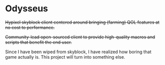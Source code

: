 # Odysseus
~~Hypixel skyblock client centered around bringing (farming) QOL features at no cost to performance.~~

~~Community-lead open-sourced client to provide high-quality macros and scripts that benefit the end user.~~

Since I have been wiped from skyblock, I have realized how boring that game actually is.
This project will turn into something else.
